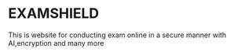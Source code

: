 # EXAMSHIELD
This is website for conducting exam online in a secure manner with AI,encryption and many more
